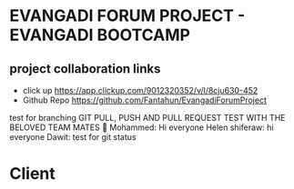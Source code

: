 # EVANGADI FORUM PROJECT - EVANGADI BOOTCAMP

## project collaboration links
- click up https://app.clickup.com/9012320352/v/l/8cju630-452
- Github Repo https://github.com/Fantahun/EvangadiForumProject

test for branching
GIT PULL, PUSH AND PULL REQUEST TEST WITH THE BELOVED TEAM MATES 🤝
  Mohammed: Hi everyone
  Helen shiferaw:  hi everyone
  Dawit: test for git status
# Client
